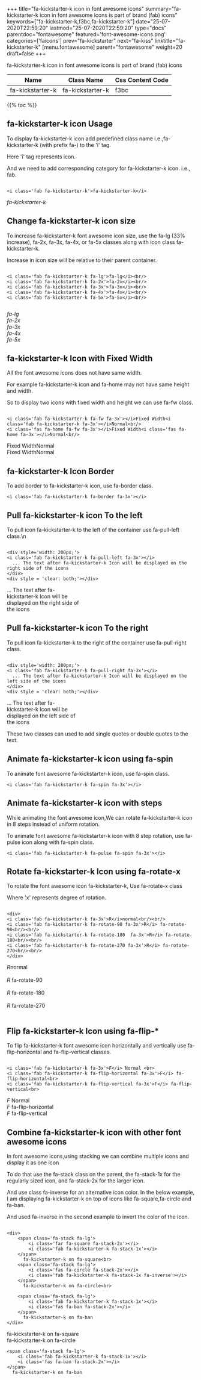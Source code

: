 +++
title="fa-kickstarter-k icon in font awesome icons"
summary="fa-kickstarter-k icon in font awesome icons is part of brand (fab) icons"
keywords=["fa-kickstarter-k,f3bc,fa-kickstarter-k"]
date="25-07-2020T22:59:20"
lastmod="25-07-2020T22:59:20"
type="docs"
parentdoc="fontawesome"
featured='font-awesome-icons.png'
categories=['faicons']
prev="fa-kickstarter"
next="fa-kiss"
linktitle="fa-kickstarter-k"
[menu.fontawesome]
parent="fontawesome"
weight=20
draft=false
+++


fa-kickstarter-k icon in font awesome icons is part of brand (fab) icons

<div class='table-responsive'><table class='table'><thead><tr><th>Name</th><th>Class Name</th><th>Css Content Code</th></tr></thead><tbody><tr><td>fa-kickstarter-k</td><td>fa-kickstarter-k</td><td>f3bc</td></tr></tbody></table></div>


{{% toc %}}


## fa-kickstarter-k icon Usage

To display fa-kickstarter-k icon add predefined class name i.e.,fa-kickstarter-k (with prefix fa-) to the 'i' tag.

Here 'i' tag represents icon.

And we need to add corresponding category for fa-kickstarter-k icon. i.e., fab.


```

<i class='fab fa-kickstarter-k'>fa-kickstarter-k</i>
```

<i class='fab fa-kickstarter-k'>fa-kickstarter-k</i>




## Change fa-kickstarter-k icon size
To increase fa-kickstarter-k font awesome icon size, use the fa-lg (33% increase), fa-2x, fa-3x, fa-4x, or fa-5x classes along with icon class fa-kickstarter-k.

Increase in icon size will be relative to their parent container. 

```

<i class='fab fa-kickstarter-k fa-lg'>fa-lg</i><br/>
<i class='fab fa-kickstarter-k fa-2x'>fa-2x</i><br/>
<i class='fab fa-kickstarter-k fa-3x'>fa-3x</i><br/>
<i class='fab fa-kickstarter-k fa-4x'>fa-4x</i><br/>
<i class='fab fa-kickstarter-k fa-5x'>fa-5x</i><br/>
            
```

<i class='fab fa-kickstarter-k fa-lg'>fa-lg</i><br/>
<i class='fab fa-kickstarter-k fa-2x'>fa-2x</i><br/>
<i class='fab fa-kickstarter-k fa-3x'>fa-3x</i><br/>
<i class='fab fa-kickstarter-k fa-4x'>fa-4x</i><br/>
<i class='fab fa-kickstarter-k fa-5x'>fa-5x</i><br/>
            



## fa-kickstarter-k Icon with Fixed Width 

All the font awesome icons does not have same width.

For example fa-kickstarter-k icon and fa-home may not have same height and width.

So to display two icons with fixed width and height we can use fa-fw class.


```

<i class='fab fa-kickstarter-k fa-fw fa-3x'></i>Fixed Width<i class='fab fa-kickstarter-k fa-3x'></i>Normal<br/>
<i class='fas fa-home fa-fw fa-3x'></i>Fixed Width<i class='fas fa-home fa-3x'></i>Normal<br/>
```

<i class='fab fa-kickstarter-k fa-fw fa-3x'></i>Fixed Width<i class='fab fa-kickstarter-k fa-3x'></i>Normal<br/>
<i class='fas fa-home fa-fw fa-3x'></i>Fixed Width<i class='fas fa-home fa-3x'></i>Normal<br/>



## fa-kickstarter-k Icon Border 

To add border to fa-kickstarter-k icon, use fa-border class.


```
<i class='fab fa-kickstarter-k fa-border fa-3x'></i>

```
<i class='fab fa-kickstarter-k fa-border fa-3x'></i>





## Pull fa-kickstarter-k icon To the left

To pull icon fa-kickstarter-k to the left of the container use fa-pull-left class.\n

```

<div style='width: 200px;'>
<i class='fab fa-kickstarter-k fa-pull-left fa-3x'></i>
  ... The text after fa-kickstarter-k Icon will be displayed on the right side of the icons
</div>
<div style = 'clear: both;'></div>
```

<div style='width: 200px;'>
<i class='fab fa-kickstarter-k fa-pull-left fa-3x'></i>
  ... The text after fa-kickstarter-k Icon will be displayed on the right side of the icons
</div>
<div style = 'clear: both;'></div>




## Pull fa-kickstarter-k icon To the right
To pull icon fa-kickstarter-k to the right of the container use fa-pull-right class.

```

<div style='width: 200px;'>
<i class='fab fa-kickstarter-k fa-pull-right fa-3x'></i>
  ... The text after fa-kickstarter-k Icon will be displayed on the left side of the icons
</div>
<div style = 'clear: both;'></div>
```

<div style='width: 200px;'>
<i class='fab fa-kickstarter-k fa-pull-right fa-3x'></i>
  ... The text after fa-kickstarter-k Icon will be displayed on the left side of the icons
</div>
<div style = 'clear: both;'></div>

These two classes can used to add single quotes or double quotes to the text.


## Animate fa-kickstarter-k icon using fa-spin
To animate font awesome fa-kickstarter-k icon, use fa-spin class.

```
<i class='fab fa-kickstarter-k fa-spin fa-3x'></i>
```
<i class='fab fa-kickstarter-k fa-spin fa-3x'></i>




## Animate fa-kickstarter-k icon with steps
While animating the font awesome icon,We can rotate fa-kickstarter-k icon in 8 steps instead of uniform rotation.

To animate font awesome fa-kickstarter-k icon with 8 step rotation, use fa-pulse icon along with fa-spin class.


```
<i class='fab fa-kickstarter-k fa-pulse fa-spin fa-3x'></i>

```
<i class='fab fa-kickstarter-k fa-pulse fa-spin fa-3x'></i>





## Rotate fa-kickstarter-k Icon using fa-rotate-x
To rotate the font awesome icon fa-kickstarter-k, Use fa-rotate-x class

Where 'x' represents degree of rotation.


```

<div>
<i class='fab fa-kickstarter-k fa-3x'>R</i>normal<br/><br/>
<i class='fab fa-kickstarter-k fa-rotate-90 fa-3x'>R</i> fa-rotate-90<br/><br/> 
<i class='fab fa-kickstarter-k fa-rotate-180  fa-3x'>R</i> fa-rotate-180<br/><br/> 
<i class='fab fa-kickstarter-k fa-rotate-270 fa-3x'>R</i> fa-rotate-270<br/><br/>
</div>
```

<div>
<i class='fab fa-kickstarter-k fa-3x'>R</i>normal<br/><br/>
<i class='fab fa-kickstarter-k fa-rotate-90 fa-3x'>R</i> fa-rotate-90<br/><br/> 
<i class='fab fa-kickstarter-k fa-rotate-180  fa-3x'>R</i> fa-rotate-180<br/><br/> 
<i class='fab fa-kickstarter-k fa-rotate-270 fa-3x'>R</i> fa-rotate-270<br/><br/>
</div>




## Flip fa-kickstarter-k Icon using fa-flip-*
To flip fa-kickstarter-k font awesome icon horizontally and vertically use fa-flip-horizontal and fa-flip-vertical classes. 

```

<i class='fab fa-kickstarter-k fa-3x'>F</i> Normal <br>
<i class='fab fa-kickstarter-k fa-flip-horizontal fa-3x'>F</i> fa-flip-horizontal<br>
<i class='fab fa-kickstarter-k fa-flip-vertical fa-3x'>F</i> fa-flip-vertical<br>
```

<i class='fab fa-kickstarter-k fa-3x'>F</i> Normal <br>
<i class='fab fa-kickstarter-k fa-flip-horizontal fa-3x'>F</i> fa-flip-horizontal<br>
<i class='fab fa-kickstarter-k fa-flip-vertical fa-3x'>F</i> fa-flip-vertical<br>




## Combine fa-kickstarter-k icon with other font awesome icons
In font awesome icons,using stacking we can combine multiple icons and display it as one icon 

To do that use the fa-stack class on the parent, the fa-stack-1x for the regularly sized icon, and fa-stack-2x for the larger icon.

And use class fa-inverse for an alternative icon color. 
In the below example, I am displaying fa-kickstarter-k on top of icons like fa-square,fa-circle and fa-ban.

And used fa-inverse in the second example to invert the color of the icon.

```

<div>
    <span class='fa-stack fa-lg'>
        <i class='far fa-square fa-stack-2x'></i>
        <i class='fab fa-kickstarter-k fa-stack-1x'></i>
    </span>
      fa-kickstarter-k on fa-square<br>
    <span class='fa-stack fa-lg'>
        <i class='fas fa-circle fa-stack-2x'></i>
        <i class='fab fa-kickstarter-k fa-stack-1x fa-inverse'></i>
    </span>
      fa-kickstarter-k on fa-circle<br>

    <span class='fa-stack fa-lg'>
        <i class='fab fa-kickstarter-k fa-stack-1x'></i>
        <i class='fas fa-ban fa-stack-2x'></i>
    </span>
      fa-kickstarter-k on fa-ban
</div>
```

<div>
    <span class='fa-stack fa-lg'>
        <i class='far fa-square fa-stack-2x'></i>
        <i class='fab fa-kickstarter-k fa-stack-1x'></i>
    </span>
      fa-kickstarter-k on fa-square<br>
    <span class='fa-stack fa-lg'>
        <i class='fas fa-circle fa-stack-2x'></i>
        <i class='fab fa-kickstarter-k fa-stack-1x fa-inverse'></i>
    </span>
      fa-kickstarter-k on fa-circle<br>

    <span class='fa-stack fa-lg'>
        <i class='fab fa-kickstarter-k fa-stack-1x'></i>
        <i class='fas fa-ban fa-stack-2x'></i>
    </span>
      fa-kickstarter-k on fa-ban
</div>






